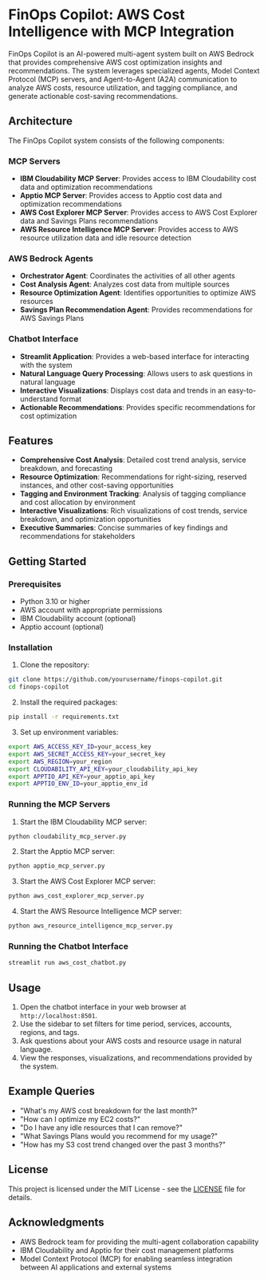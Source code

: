 # FinOps Copilot: AWS Cost Intelligence with MCP Integration

FinOps Copilot is an AI-powered multi-agent system built on AWS Bedrock that provides comprehensive AWS cost optimization insights and recommendations. The system leverages specialized agents, Model Context Protocol (MCP) servers, and Agent-to-Agent (A2A) communication to analyze AWS costs, resource utilization, and tagging compliance, and generate actionable cost-saving recommendations.

## Architecture

The FinOps Copilot system consists of the following components:

### MCP Servers

- **IBM Cloudability MCP Server**: Provides access to IBM Cloudability cost data and optimization recommendations
- **Apptio MCP Server**: Provides access to Apptio cost data and optimization recommendations
- **AWS Cost Explorer MCP Server**: Provides access to AWS Cost Explorer data and Savings Plans recommendations
- **AWS Resource Intelligence MCP Server**: Provides access to AWS resource utilization data and idle resource detection

### AWS Bedrock Agents

- **Orchestrator Agent**: Coordinates the activities of all other agents
- **Cost Analysis Agent**: Analyzes cost data from multiple sources
- **Resource Optimization Agent**: Identifies opportunities to optimize AWS resources
- **Savings Plan Recommendation Agent**: Provides recommendations for AWS Savings Plans

### Chatbot Interface

- **Streamlit Application**: Provides a web-based interface for interacting with the system
- **Natural Language Query Processing**: Allows users to ask questions in natural language
- **Interactive Visualizations**: Displays cost data and trends in an easy-to-understand format
- **Actionable Recommendations**: Provides specific recommendations for cost optimization

## Features

- **Comprehensive Cost Analysis**: Detailed cost trend analysis, service breakdown, and forecasting
- **Resource Optimization**: Recommendations for right-sizing, reserved instances, and other cost-saving opportunities
- **Tagging and Environment Tracking**: Analysis of tagging compliance and cost allocation by environment
- **Interactive Visualizations**: Rich visualizations of cost trends, service breakdown, and optimization opportunities
- **Executive Summaries**: Concise summaries of key findings and recommendations for stakeholders

## Getting Started

### Prerequisites

- Python 3.10 or higher
- AWS account with appropriate permissions
- IBM Cloudability account (optional)
- Apptio account (optional)

### Installation

1. Clone the repository:

```bash
git clone https://github.com/yourusername/finops-copilot.git
cd finops-copilot
```

2. Install the required packages:

```bash
pip install -r requirements.txt
```

3. Set up environment variables:

```bash
export AWS_ACCESS_KEY_ID=your_access_key
export AWS_SECRET_ACCESS_KEY=your_secret_key
export AWS_REGION=your_region
export CLOUDABILITY_API_KEY=your_cloudability_api_key
export APPTIO_API_KEY=your_apptio_api_key
export APPTIO_ENV_ID=your_apptio_env_id
```

### Running the MCP Servers

1. Start the IBM Cloudability MCP server:

```bash
python cloudability_mcp_server.py
```

2. Start the Apptio MCP server:

```bash
python apptio_mcp_server.py
```

3. Start the AWS Cost Explorer MCP server:

```bash
python aws_cost_explorer_mcp_server.py
```

4. Start the AWS Resource Intelligence MCP server:

```bash
python aws_resource_intelligence_mcp_server.py
```

### Running the Chatbot Interface

```bash
streamlit run aws_cost_chatbot.py
```

## Usage

1. Open the chatbot interface in your web browser at `http://localhost:8501`.
2. Use the sidebar to set filters for time period, services, accounts, regions, and tags.
3. Ask questions about your AWS costs and resource usage in natural language.
4. View the responses, visualizations, and recommendations provided by the system.

## Example Queries

- "What's my AWS cost breakdown for the last month?"
- "How can I optimize my EC2 costs?"
- "Do I have any idle resources that I can remove?"
- "What Savings Plans would you recommend for my usage?"
- "How has my S3 cost trend changed over the past 3 months?"

## License

This project is licensed under the MIT License - see the [LICENSE](LICENSE) file for details.

## Acknowledgments

- AWS Bedrock team for providing the multi-agent collaboration capability
- IBM Cloudability and Apptio for their cost management platforms
- Model Context Protocol (MCP) for enabling seamless integration between AI applications and external systems
